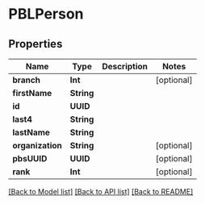 # PBLPerson

## Properties
Name | Type | Description | Notes
------------ | ------------- | ------------- | -------------
**branch** | **Int** |  | [optional] 
**firstName** | **String** |  | 
**id** | **UUID** |  | 
**last4** | **String** |  | 
**lastName** | **String** |  | 
**organization** | **String** |  | [optional] 
**pbsUUID** | **UUID** |  | [optional] 
**rank** | **Int** |  | [optional] 

[[Back to Model list]](../README.md#documentation-for-models) [[Back to API list]](../README.md#documentation-for-api-endpoints) [[Back to README]](../README.md)


